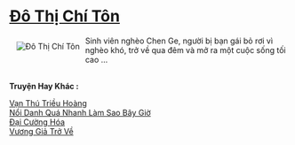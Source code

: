 <a href="https://truyentiki.com/do-thi-chi-ton.33650/" title="Đô Thị Chí Tôn"><h1>Đô Thị Chí Tôn</h1></a><div style="display:table"><img align="right" style="float: left; padding: 10px;" src="https://truyentiki.com/a/img/str/src/33650.jpg" alt="Đô Thị Chí Tôn">Sinh viên nghèo Chen Ge, người bị bạn gái bỏ rơi vì nghèo khó, trở về qua đêm và mở ra một cuộc sống tối cao ...</div><p><br><b>Truyện Hay Khác :</b></p><a href="https://truyentiki.com/van-thu-trieu-hoang.33649/" alt="Vạn Thú Triều Hoàng">Vạn Thú Triều Hoàng</a><br/><a href="https://github.com/nownovels/top500/tree/master/truyenhay/33744/" alt="Nổi Danh Quá Nhanh Làm Sao Bây Giờ">Nổi Danh Quá Nhanh Làm Sao Bây Giờ</a><br/><a href="https://www.pinterest.com/pin/594756694531651678" alt="Đại Cường Hóa">Đại Cường Hóa</a><br/><a href="https://github.com/nownovels/top500/tree/master/truyenhay/33778/" alt="Vương Giả Trở Về">Vương Giả Trở Về</a><br/>
